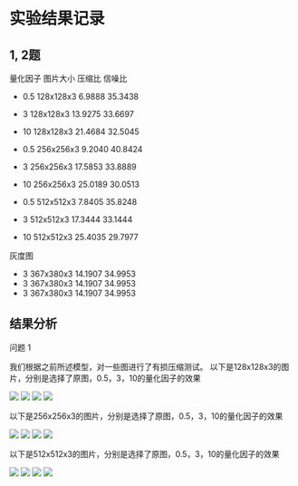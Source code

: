# 实验结果记录

## 1, 2题

量化因子 图片大小 压缩比 信噪比
<!-- - 0.5 64x64x3 11.3896 37.7779
- 2 64x64x3 25.5401   34.7565
- 5 64x64x3 46.5455  27.9586 -->

- 0.5 128x128x3 6.9888 35.3438
- 3   128x128x3 13.9275 33.6697
- 10  128x128x3 21.4684 32.5045

- 0.5 256x256x3  9.2040 40.8424
- 3   256x256x3  17.5853 33.8889
- 10  256x256x3 25.0189  30.0513


- 0.5 512x512x3 7.8405 35.8248 
- 3 512x512x3  17.3444 33.1444 
- 10 512x512x3 25.4035 29.7977

灰度图

- 3 367x380x3 14.1907 34.9953
- 3 367x380x3 14.1907 34.9953
- 3 367x380x3 14.1907 34.9953


## 结果分析

问题 1 

我们根据之前所述模型，对一些图进行了有损压缩测试。
以下是128x128x3的图片，分别是选择了原图，0.5，3，10的量化因子的效果

![](../mcmthesis/figures/happy-minion-icon.png)
![](../mcmthesis/figures/compress1-0.5.bmp)
![](../mcmthesis/figures/compress1-3.bmp)
![](../mcmthesis/figures/compress1-10.bmp)

以下是256x256x3的图片，分别是选择了原图，0.5，3，10的量化因子的效果

![](../mcmthesis/figures/timg.jpg)
![](../mcmthesis/figures/compress2-0.5.bmp)
![](../mcmthesis/figures/compress2-3.bmp)
![](../mcmthesis/figures/compress2-10.bmp)



以下是512x512x3的图片，分别是选择了原图，0.5，3，10的量化因子的效果

![](../mcmthesis/figures/lena.bmp)
![](../mcmthesis/figures/compress3-0.5.bmp)
![](../mcmthesis/figures/compress3-3.bmp)
![](../mcmthesis/figures/compress3-10.bmp)
